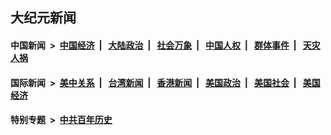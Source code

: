 ## 大纪元新闻

#### 中国新闻 &nbsp;>&nbsp; [中国经济](indexes/ncid283/README.md?05041245) &nbsp;| &nbsp; [大陆政治](indexes/ncid277/README.md?05041245) &nbsp;| &nbsp; [社会万象](indexes/ncid282/README.md?05041245) &nbsp;| &nbsp; [中国人权](indexes/ncid278/README.md?05041245) &nbsp;| &nbsp; [群体事件](indexes/ncid279/README.md?05041245) &nbsp;| &nbsp; [天灾人祸](indexes/ncid280/README.md?05041245)

#### 国际新闻 &nbsp;>&nbsp; [美中关系](indexes/nf1412576/README.md?05041245) &nbsp;| &nbsp; [台湾新闻](indexes/ncid1349361/README.md?05041245) &nbsp;| &nbsp; [香港新闻](indexes/ncid1349362/README.md?05041245) &nbsp;| &nbsp; [美国政治](indexes/ncid1078159/README.md?05041245) &nbsp;| &nbsp; [美国社会](indexes/ncid1078160/README.md?05041245) &nbsp;| &nbsp; [美国经济](indexes/ncid1078158/README.md?05041245)

#### 特别专题 &nbsp;>&nbsp; [中共百年历史](https://github.com/epoch-news/epoch-special/blob/master/README.md?05041245)  
